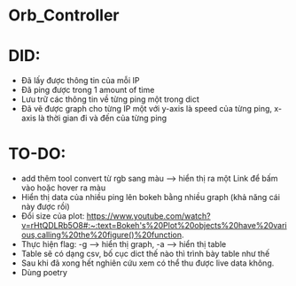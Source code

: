 # Orb_Controller
# DID:
- Đã lấy được thông tin của mỗi IP
- Đã ping được trong 1 amount of time
- Lưu trữ các thông tin về từng ping một trong dict
- Đã vẽ được graph cho từng IP một với y-axis là speed của từng ping,
    x-axis là thời gian đi và đến của từng ping
# TO-DO:
- add thêm tool convert từ rgb sang màu --> hiển thị ra một Link để bấm vào hoặc hover ra màu
- Hiển thị data của nhiều ping lên bokeh bằng nhiều graph (khả năng cái này được rồi)
- Đổi size của plot:
https://www.youtube.com/watch?v=rHtQDLRb5O8#:~:text=Bokeh's%20Plot%20objects%20have%20various,calling%20the%20figure()%20function.
- Thực hiện flag: -g --> hiển thị graph, -a --> hiển thị table
- Table sẽ có dạng csv, bố cục dict thế nào thì trình bày table như thế
- Sau khi đã xong hết nghiên cứu xem có thể thu được live data không.
- Dùng poetry